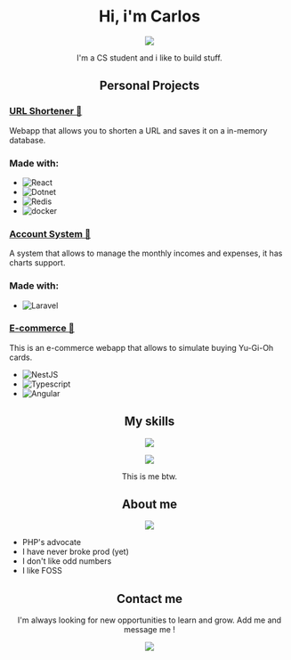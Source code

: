 <h1 align= "center">Hi, i'm Carlos </h1>
<p align= "center">
<img src="https://media1.giphy.com/media/v1.Y2lkPTc5MGI3NjExcTBjZDRnbnJrdTRqZXllcjh5Z3ZuczFjem1yb3kwdmxwZ2NrYmMwMyZlcD12MV9pbnRlcm5hbF9naWZfYnlfaWQmY3Q9Zw/14bhmZtBNhVnIk/giphy.gif">
</p>
<p align= "center">I'm a CS student and i like to build stuff.</p>

<h2 align= "center">Personal Projects</h2>

### [URL Shortener 🧙](https://github.com/Yoru-cyber/URL-Shortener-V2)

Webapp that allows you to shorten a URL and saves it on a in-memory database.

### Made with:

- ![React](https://img.shields.io/badge/React-8A2BE2)
- ![Dotnet](https://img.shields.io/badge/Dotnet-339933)
- ![Redis](https://img.shields.io/badge/Redis-CC5531)
- ![docker](https://img.shields.io/badge/Docker-00B4D8)

### [Account System 🧮](https://github.com/Yoru-cyber/sistema-cuentas)

A system that allows to manage the monthly incomes and expenses, it has charts support.

### Made with:

- ![Laravel](https://img.shields.io/badge/Laravel-DD0031)


### [E-commerce 🏪](https://github.com/Yoru-cyber/YuGiOhStore)
This is an e-commerce webapp that allows to simulate buying Yu-Gi-Oh cards.
- ![NestJS](https://img.shields.io/badge/NestJS-8A2BE2)
- ![Typescript](https://img.shields.io/badge/Typescript-8B1GT2)
- ![Angular](https://img.shields.io/badge/Angular-DD0031)

<h2 align="center">My skills</h2>

<p align="center">
  <a href="https://skillicons.dev">
    <img src="https://skillicons.dev/icons?i=cs,php,typescript,dotnet,laravel,angular,react,docker,git,linux" />
  </a>
</p>

<p align="center">
<img src="https://media2.giphy.com/media/v1.Y2lkPTc5MGI3NjExYXhzbzN2emViZDlqajEydDl2bDM3bnJndnQwcTczcTh6ZTB6cW0ydSZlcD12MV9pbnRlcm5hbF9naWZfYnlfaWQmY3Q9Zw/JIX9t2j0ZTN9S/giphy.gif">
</p>
<p align= "center">This is me btw.</p>
<h2 align="center">About me</h2>
<p align="center">
<img src="https://media1.giphy.com/media/v1.Y2lkPTc5MGI3NjExczZndHl4Z2xzMmgwMGEyaHFwc3E1bnc4dGgyamE0YXJtNDBhamF5MiZlcD12MV9pbnRlcm5hbF9naWZfYnlfaWQmY3Q9Zw/VbnUQpnihPSIgIXuZv/giphy.gif">
</p>

- PHP's advocate
- I have never broke prod (yet)
- I don't like odd numbers
- I like FOSS 

<h2 align="center">Contact me</h2>
<p align= "center">I'm always looking for new opportunities to learn and grow. Add me and message me !</p>
<p align="center">
  <a href="https://www.linkedin.com/in/carlos-m%C3%A9ndez-1a06342bb/">
    <img src="https://skillicons.dev/icons?i=linkedin" />
  </a>
</p>
